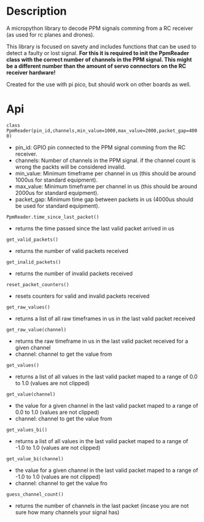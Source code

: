 # Description
A micropython library to decode PPM signals comming from a RC receiver (as used for rc planes and drones).

This library is focused on savety and includes functions that can be used to detect a faulty or lost signal.
**For this it is required to init the PpmReader class with the correct number of channels in the PPM signal. This might be a different number than the amount of servo connectors on the RC receiver hardware!**

Created for the use with pi pico, but should work on other boards as well.

# Api
```class PpmReader(pin_id,channels,min_value=1000,max_value=2000,packet_gap=4000)```
- pin_id: GPIO pin connected to the PPM signal comming from the RC receiver.
- channels: Number of channels in the PPM signal. if the channel count is wrong the packts will be considered invalid.       
- min_value: Minimum timeframe per channel in us (this should be around 1000us for standard equipment).
- max_value: Minimum timeframe per channel in us (this should be around 2000us for standard equipment).   
- packet_gap: Minimum time gap between packets in us (4000us should be used for standard equipment).

```PpmReader.time_since_last_packet()```
- returns the time passed since the last valid packet arrived in us

```get_valid_packets()```
- returns the number of valid packets received

```get_inalid_packets()```
- returns the number of invalid packets received
    
```reset_packet_counters()```
- resets counters for valid and invalid packets received
    
```get_raw_values()```
- returns a list of all raw timeframes in us in the last valid packet received

```get_raw_value(channel)```
- returns the raw timeframe in us in the last valid packet received for a given channel
- channel: channel to get the value from

```get_values()```
- returns a list of all values in the last valid packet maped to a range of 0.0 to 1.0 (values are not clipped)

```get_value(channel)```
- the value for a given channel in the last valid packet maped to a range of 0.0 to 1.0 (values are not clipped)
- channel: channel to get the value from

```get_values_bi()```
- returns a list of all values in the last valid packet maped to a range of -1.0 to 1.0 (values are not clipped)

```get_value_bi(channel)```
- the value for a given channel in the last valid packet maped to a range of -1.0 to 1.0 (values are not clipped)
- channel: channel to get the value fro


```guess_channel_count()```
- returns the number of channels in the last packet (incase you are not sure how many channels your signal has)
